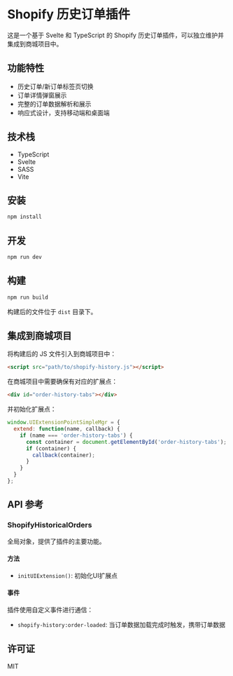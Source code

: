 # Shopify 历史订单插件

这是一个基于 Svelte 和 TypeScript 的 Shopify 历史订单插件，可以独立维护并集成到商城项目中。

## 功能特性

- 历史订单/新订单标签页切换
- 订单详情弹窗展示
- 完整的订单数据解析和展示
- 响应式设计，支持移动端和桌面端

## 技术栈

- TypeScript
- Svelte
- SASS
- Vite

## 安装

```bash
npm install
```

## 开发

```bash
npm run dev
```

## 构建

```bash
npm run build
```

构建后的文件位于 `dist` 目录下。

## 集成到商城项目

将构建后的 JS 文件引入到商城项目中：

```html
<script src="path/to/shopify-history.js"></script>
```

在商城项目中需要确保有对应的扩展点：

```html
<div id="order-history-tabs"></div>
```

并初始化扩展点：

```javascript
window.UIExtensionPointSimpleMgr = {
  extend: function(name, callback) {
    if (name === 'order-history-tabs') {
      const container = document.getElementById('order-history-tabs');
      if (container) {
        callback(container);
      }
    }
  }
};
```

## API 参考

### ShopifyHistoricalOrders

全局对象，提供了插件的主要功能。

#### 方法

- `initUIExtension()`: 初始化UI扩展点

#### 事件

插件使用自定义事件进行通信：

- `shopify-history:order-loaded`: 当订单数据加载完成时触发，携带订单数据

## 许可证

MIT
